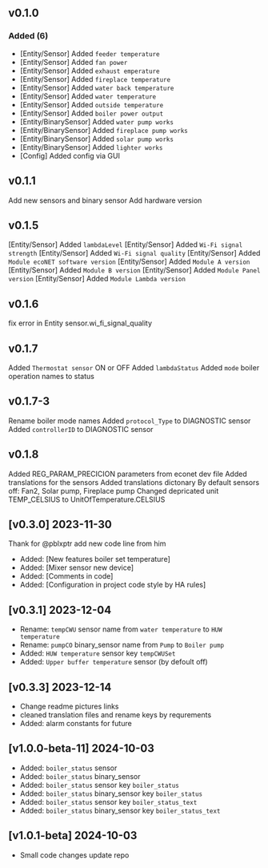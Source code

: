 ## v0.1.0

### Added (6)
* [Entity/Sensor] Added `feeder temperature`
* [Entity/Sensor] Added `fan power`
* [Entity/Sensor] Added `exhaust emperature`
* [Entity/Sensor] Added `fireplace temperature`
* [Entity/Sensor] Added `water back temperature`
* [Entity/Sensor] Added `water temperature`
* [Entity/Sensor] Added `outside temperature`
* [Entity/Sensor] Added `boiler power output`
* [Entity/BinarySensor] Added `water pump works`
* [Entity/BinarySensor] Added `fireplace pump works`
* [Entity/BinarySensor] Added `solar pump works`
* [Entity/BinarySensor] Added `lighter works`
* [Config] Added config via GUI

## v0.1.1
Add new sensors and binary sensor
Add hardware version

## v0.1.5
[Entity/Sensor] Added `lambdaLevel`
[Entity/Sensor] Added `Wi-Fi signal strength`
[Entity/Sensor] Added `Wi-Fi signal quality`
[Entity/Sensor] Added `Module ecoNET software version`
[Entity/Sensor] Added `Module A version`
[Entity/Sensor] Added `Module B version`
[Entity/Sensor] Added `Module Panel version`
[Entity/Sensor] Added `Module Lambda version`

## v0.1.6
fix error in Entity sensor.wi_fi_signal_quality

## v0.1.7
Added `Thermostat sensor` ON or OFF
Added `lambdaStatus`
Added `mode` boiler operation names to status

## v0.1.7-3
Rename boiler mode names
Added `protocol_Type` to DIAGNOSTIC sensor
Added `controllerID` to DIAGNOSTIC sensor   

## v0.1.8
Added REG_PARAM_PRECICION parameters from econet dev file
Added translations for the sensors
Added translations dictonary
By default sensors off: Fan2, Solar pump, Fireplace pump
Changed depricated unit TEMP_CELSIUS to UnitOfTemperature.CELSIUS

## [v0.3.0] 2023-11-30
Thank for @pblxptr add new code line from him
- Added: [New features boiler set temperature]
- Added: [Mixer sensor new device]
- Added: [Comments in code]
- Added: [Configuration in project code style by HA rules]

## [v0.3.1] 2023-12-04
- Rename: `tempCWU` sensor name from `water temperature` to `HUW temperature`
- Rename:  `pumpCO` binary_sensor name from `Pump` to `Boiler pump`
- Added: `HUW temperature` sensor key `tempCWUSet`
- Added: `Upper buffer temperature` sensor (by defoult off)

## [v0.3.3] 2023-12-14
- Change readme pictures links
- cleaned translation files and rename keys by requrements
- Added: alarm constants for future

## [v1.0.0-beta-11] 2024-10-03
- Added: `boiler_status` sensor
- Added: `boiler_status` binary_sensor
- Added: `boiler_status` sensor key `boiler_status`
- Added: `boiler_status` binary_sensor key `boiler_status`
- Added: `boiler_status` sensor key `boiler_status_text`
- Added: `boiler_status` binary_sensor key `boiler_status_text`

## [v1.0.1-beta] 2024-10-03
- Small code changes update repo



